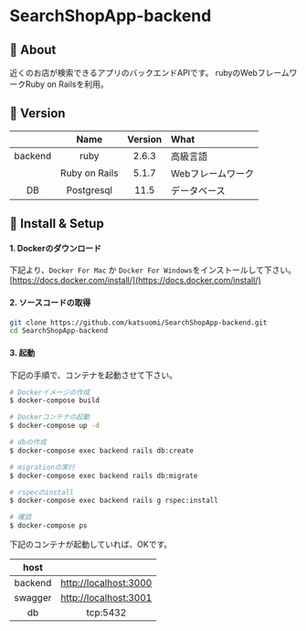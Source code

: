 # SearchShopApp-backend

## 💬 About

近くのお店が検索できるアプリのバックエンドAPIです。
rubyのWebフレームワークRuby on Railsを利用。

## 🌻 Version

||Name|Version|What|
|:-:|:-:|:-:|:-|
|backend|ruby|2.6.3|高級言語|
||Ruby on Rails|5.1.7|Webフレームワーク|
|DB|Postgresql|11.5|データベース|

## 🔰 Install & Setup

#### 1. Dockerのダウンロード

下記より、`Docker For Mac` か `Docker For Windows`をインストールして下さい。  
[https://docs.docker.com/install/](https://docs.docker.com/install/)

#### 2. ソースコードの取得

```bash
git clone https://github.com/katsuomi/SearchShopApp-backend.git
cd SearchShopApp-backend
```

#### 3. 起動

下記の手順で、コンテナを起動させて下さい。

```bash
# Dockerイメージの作成
$ docker-compose build

# Dockerコンテナの起動
$ docker-compose up -d

# dbの作成
$ docker-compose exec backend rails db:create

# migrationの実行
$ docker-compose exec backend rails db:migrate

# rspecのinstall
$ docker-compose exec backend rails g rspec:install

# 確認
$ docker-compose ps
```

下記のコンテナが起動していれば、OKです。

|host||
|:-:|:-:|
|backend|[http://localhost:3000](http://localhost:3000)|
|swagger|[http://localhost:3001](http://localhost:3001)|
|db|tcp:5432|
